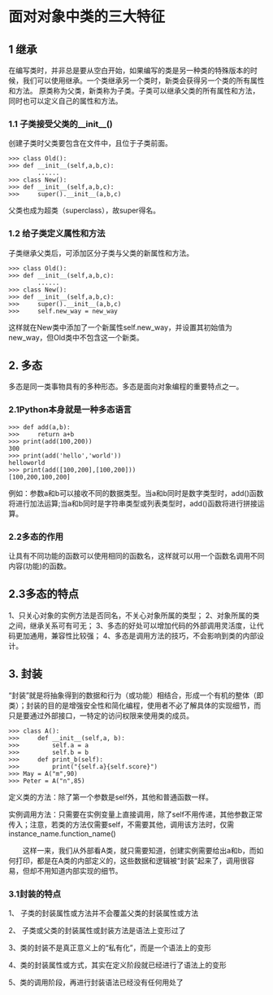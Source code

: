 # 面对对象中类的三大特征

## 1 继承
在编写类时，并非总是要从空白开始，如果编写的类是另一种类的特殊版本的时候，我们可以使用继承。一个类继承另一个类时，新类会获得另一个类的所有属性和方法。
原类称为父类，新类称为子类。子类可以继承父类的所有属性和方法，同时也可以定义自己的属性和方法。

### 1.1 子类接受父类的__init__()
创建子类时父类要包含在文件中，且位于子类前面。
```
>>> class Old():
>>> def __init__(self,a,b,c):
        ......
>>> class New():
>>> def __init__(self,a,b,c):
>>>     super().__init__(a,b,c)
```
父类也成为超类（superclass），故super得名。

### 1.2 给子类定义属性和方法
子类继承父类后，可添加区分子类与父类的新属性和方法。
```
>>> class Old():
>>> def __init__(self,a,b,c):
        ......
>>> class New():
>>> def __init__(self,a,b,c):
>>>     super().__init__(a,b,c)
>>>     self.new_way = new_way
```
这样就在New类中添加了一个新属性self.new_way，并设置其初始值为new_way，但Old类中不包含这一个新类。

## 2. 多态
多态是同一类事物具有的多种形态。多态是面向对象编程的重要特点之一。

### 2.1Python本身就是一种多态语言
```
>>> def add(a,b):
>>>     return a+b
>>> print(add(100,200))
300
>>> print(add('hello','world'))
helloworld
>>> print(add([100,200],[100,200]))
[100,200,100,200]
```
例如：参数a和b可以接收不同的数据类型。当a和b同时是数字类型时，add()函数将进行加法运算;当a和b同时是字符串类型或列表类型时，add()函数将进行拼接运算。

### 2.2多态的作用
让具有不同功能的函数可以使用相同的函数名，这样就可以用一个函数名调用不同内容(功能)的函数。
## 2.3多态的特点
1、只关心对象的实例方法是否同名，不关心对象所属的类型；
2、对象所属的类之间，继承关系可有可无；
3、多态的好处可以增加代码的外部调用灵活度，让代码更加通用，兼容性比较强；
4、多态是调用方法的技巧，不会影响到类的内部设计。

## 3. 封装
“封装”就是将抽象得到的数据和行为（或功能）相结合，形成一个有机的整体（即类）；封装的目的是增强安全性和简化编程，使用者不必了解具体的实现细节，而只是要通过外部接口，一特定的访问权限来使用类的成员。
```
>>> class A():
>>>     def __init__(self,a, b): 
>>>         self.a = a
>>>         self.b = b
>>>     def print_b(self):
>>>         print("{self.a}{self.score}")
>>> May = A("m",90)        
>>> Peter = A("n",85)        
```
定义类的方法：除了第一个参数是self外，其他和普通函数一样。

实例调用方法：只需要在实例变量上直接调用，除了self不用传递，其他参数正常传入；注意，若类的方法仅需要self，不需要其他，调用该方法时，仅需 instance_name.function_name()

　　这样一来，我们从外部看A类，就只需要知道，创建实例需要给出a和b，而如何打印，都是在A类的内部定义的，这些数据和逻辑被“封装”起来了，调用很容易，但却不用知道内部实现的细节。
  ### 3.1封装的特点
1、 子类的封装属性或方法并不会覆盖父类的封装属性或方法

2、 子类或父类的封装属性或封装方法是语法上变形过了

3、类的封装不是真正意义上的“私有化”，而是一个语法上的变形

4、类的封装属性或方式，其实在定义阶段就已经进行了语法上的变形

5、类的调用阶段，再进行封装语法已经没有任何用处了